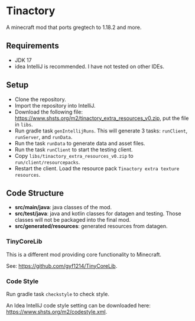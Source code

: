 # Tinactory

A minecraft mod that ports gregtech to 1.18.2 and more.

## Requirements

- JDK 17
- idea IntelliJ is recommended. I have not tested on other IDEs.

## Setup

- Clone the repository.
- Import the repository into IntelliJ.
- Download the following file: <https://www.shsts.org/m2/tinactory_extra_resources_v0.zip>, put the file in
  `libs`.
- Run gradle task `genIntellijRuns`. This will generate 3 tasks: `runClient`, `runServer`, and `runData`.
- Run the task `runData` to generate data and asset files.
- Run the task `runClient` to start the testing client.
- Copy `libs/tinactory_extra_resources_v0.zip` to `run/client/resourcepacks`.
- Restart the client. Load the resource pack `Tinactory extra texture resources`.

## Code Structure

- **src/main/java**: java classes of the mod.
- **src/test/java**: java and kotlin classes for datagen and testing. Those classes will not be packaged into the final
  mod.
- **src/generated/resources**: generated resources from datagen.

### TinyCoreLib

This is a different mod providing core functionality to Minecraft.

See: <https://github.com/gyf1214/TinyCoreLib>.

### Code Style

Run gradle task `checkstyle` to check style.

An Idea IntelliJ code style setting can be downloaded here: <https://www.shsts.org/m2/codestyle.xml>.

